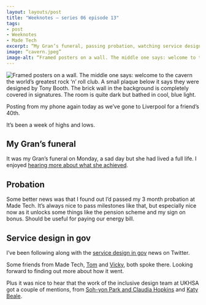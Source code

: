 ```yaml
---
layout: layouts/post
title: "Weeknotes – series 06 episode 13"
tags:
- post
- Weeknotes
- Made Tech
excerpt: “My Gran’s funeral, passing probation, watching service design in gov via Twitter, Liverpool.”
image: “cavern.jpeg”
image-alt: “Framed posters on a wall. The middle one says: welcome to the cavern the world’s greatest rock ‘n’ roll club. A small plaque below it says they were designed by Tony Booth. The brick wall in the background is completely covered in signatures. The room is quite dark but bathed in cool, blue light.”
---
```



![Framed posters on a wall. The middle one says: welcome to the cavern the world’s greatest rock ‘n’ roll club. A small plaque below it says they were designed by Tony Booth. The brick wall in the background is completely covered in signatures. The room is quite dark but bathed in cool, blue light.](/images/cavern.jpeg)

Posting from my phone again today as we’ve gone to Liverpool for a friend’s 40th. 

It’s been a week of highs and lows.

## My Gran’s funeral

It was my Gran’s funeral on Monday, a sad day but she had lived a full life. I enjoyed [hearing more about what she achieved](https://www.walesonline.co.uk/news/june-stanton-swansea-councillor-died-24912912).

## Probation

Some better news was that I found out I’d passed my 3 month probation at Made Tech. It’s always nice to pass milestones like that, but especially nice now as it unlocks some things like the pension scheme and my sign on bonus. Should be useful for paying our energy bill. 

## Service design in gov

I’ve been following along with the [service design in gov](https://govservicedesign.net/) news on Twitter. 

Some friends from Made Tech, [Tom](https://mobile.twitter.com/tsmz) and [Vicky](https://mobile.twitter.com/VHoughtonP), both spoke there. Looking forward to finding out more about how it went. 

Plus it was nice to hear that the work of the inclusive design team at UKHSA got a couple of mentions, from [Soh-yon Park and Claudia Hopkins](https://twitter.com/benjystanton/status/1575590856563621888) and [Katy Beale](https://mobile.twitter.com/katybeale).